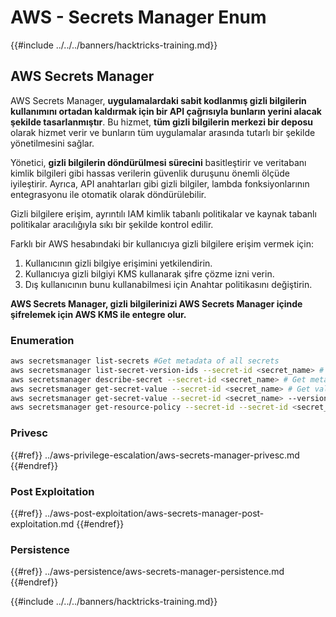 # AWS - Secrets Manager Enum

{{#include ../../../banners/hacktricks-training.md}}

## AWS Secrets Manager

AWS Secrets Manager, **uygulamalardaki sabit kodlanmış gizli bilgilerin kullanımını ortadan kaldırmak için bir API çağrısıyla bunların yerini alacak şekilde tasarlanmıştır**. Bu hizmet, **tüm gizli bilgilerin merkezi bir deposu** olarak hizmet verir ve bunların tüm uygulamalar arasında tutarlı bir şekilde yönetilmesini sağlar.

Yönetici, **gizli bilgilerin döndürülmesi sürecini** basitleştirir ve veritabanı kimlik bilgileri gibi hassas verilerin güvenlik duruşunu önemli ölçüde iyileştirir. Ayrıca, API anahtarları gibi gizli bilgiler, lambda fonksiyonlarının entegrasyonu ile otomatik olarak döndürülebilir.

Gizli bilgilere erişim, ayrıntılı IAM kimlik tabanlı politikalar ve kaynak tabanlı politikalar aracılığıyla sıkı bir şekilde kontrol edilir.

Farklı bir AWS hesabındaki bir kullanıcıya gizli bilgilere erişim vermek için:

1. Kullanıcının gizli bilgiye erişimini yetkilendirin.
2. Kullanıcıya gizli bilgiyi KMS kullanarak şifre çözme izni verin.
3. Dış kullanıcının bunu kullanabilmesi için Anahtar politikasını değiştirin.

**AWS Secrets Manager, gizli bilgilerinizi AWS Secrets Manager içinde şifrelemek için AWS KMS ile entegre olur.**

### **Enumeration**
```bash
aws secretsmanager list-secrets #Get metadata of all secrets
aws secretsmanager list-secret-version-ids --secret-id <secret_name> # Get versions
aws secretsmanager describe-secret --secret-id <secret_name> # Get metadata
aws secretsmanager get-secret-value --secret-id <secret_name> # Get value
aws secretsmanager get-secret-value --secret-id <secret_name> --version-id <version-id> # Get value of a different version
aws secretsmanager get-resource-policy --secret-id --secret-id <secret_name>
```
### Privesc

{{#ref}}
../aws-privilege-escalation/aws-secrets-manager-privesc.md
{{#endref}}

### Post Exploitation

{{#ref}}
../aws-post-exploitation/aws-secrets-manager-post-exploitation.md
{{#endref}}

### Persistence

{{#ref}}
../aws-persistence/aws-secrets-manager-persistence.md
{{#endref}}

{{#include ../../../banners/hacktricks-training.md}}
